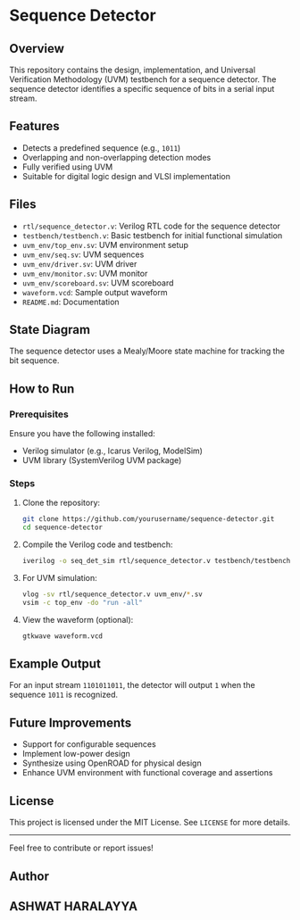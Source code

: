 # Sequence Detector

## Overview
This repository contains the design, implementation, and Universal Verification Methodology (UVM) testbench for a sequence detector. The sequence detector identifies a specific sequence of bits in a serial input stream.

## Features
- Detects a predefined sequence (e.g., `1011`)
- Overlapping and non-overlapping detection modes
- Fully verified using UVM
- Suitable for digital logic design and VLSI implementation

## Files
- `rtl/sequence_detector.v`: Verilog RTL code for the sequence detector
- `testbench/testbench.v`: Basic testbench for initial functional simulation
- `uvm_env/top_env.sv`: UVM environment setup
- `uvm_env/seq.sv`: UVM sequences
- `uvm_env/driver.sv`: UVM driver
- `uvm_env/monitor.sv`: UVM monitor
- `uvm_env/scoreboard.sv`: UVM scoreboard
- `waveform.vcd`: Sample output waveform
- `README.md`: Documentation

## State Diagram
The sequence detector uses a Mealy/Moore state machine for tracking the bit sequence.

## How to Run

### Prerequisites
Ensure you have the following installed:
- Verilog simulator (e.g., Icarus Verilog, ModelSim)
- UVM library (SystemVerilog UVM package)

### Steps
1. Clone the repository:
   ```bash
   git clone https://github.com/yourusername/sequence-detector.git
   cd sequence-detector
   ```

2. Compile the Verilog code and testbench:
   ```bash
   iverilog -o seq_det_sim rtl/sequence_detector.v testbench/testbench.v
   ```

3. For UVM simulation:
   ```bash
   vlog -sv rtl/sequence_detector.v uvm_env/*.sv
   vsim -c top_env -do "run -all"
   ```

4. View the waveform (optional):
   ```bash
   gtkwave waveform.vcd
   ```

## Example Output
For an input stream `1101011011`, the detector will output `1` when the sequence `1011` is recognized.

## Future Improvements
- Support for configurable sequences
- Implement low-power design
- Synthesize using OpenROAD for physical design
- Enhance UVM environment with functional coverage and assertions

## License
This project is licensed under the MIT License. See `LICENSE` for more details.

---
Feel free to contribute or report issues!

## Author
## ASHWAT HARALAYYA
